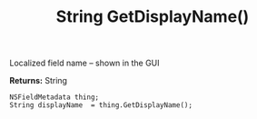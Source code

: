 ﻿---
uid: crmscript_ref_NSFieldMetadata_GetDisplayName
title: String GetDisplayName()
intellisense: NSFieldMetadata.GetDisplayName
keywords: NSFieldMetadata, GetDisplayName
so.topic: reference
---

Localized field name – shown in the GUI

**Returns:** String


```crmscript
NSFieldMetadata thing;
String displayName  = thing.GetDisplayName();
```


